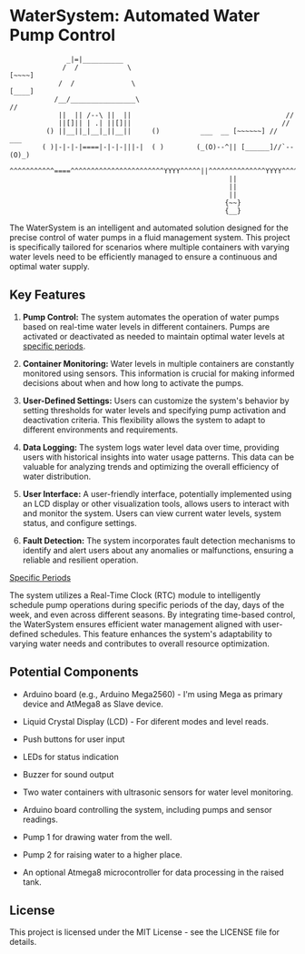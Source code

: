 # WaterSystem: Automated Water Pump Control

```
              _|=|__________
             /  /            \                                       [~~~~]
            /  /              \                                      [____]
           /__/________________\                                     //
            ||  || /--\ ||  ||                                      //
            ||[]|| | .| ||[]||                                     //
         () ||__||_|__|_||__||     ()          ___  __ [~~~~~~] //   ___
        ( )|-|-|-|====|-|-|-|||-|  ( ) 	      (_(O)--^|| [______]//`--(O)_)
       ^^^^^^^^^^^====^^^^^^^^^^^^^^^^^^^^^^^YYYY^^^^^||^^^^^^^^^^^^^^YYYY^^^^^^/
                                                      ||
                                                      ||
                                                      ||
                                                     {~~}
                                                     {__}
```

The WaterSystem is an intelligent and automated solution designed for the precise control of water pumps in a fluid management 
system. This project is specifically tailored for scenarios where multiple containers with varying water levels need to be 
efficiently managed to ensure a continuous and optimal water supply.

## Key Features

1. **Pump Control:** The system automates the operation of water pumps based on real-time water levels in different containers. 
Pumps are activated or deactivated as needed to maintain optimal water levels at [specific periods](#specific-periods).

2. **Container Monitoring:** Water levels in multiple containers are constantly monitored using sensors. This information is crucial 
for making informed decisions about when and how long to activate the pumps.

3. **User-Defined Settings:** Users can customize the system's behavior by setting thresholds for water levels and specifying pump 
activation and deactivation criteria. This flexibility allows the system to adapt to different environments and requirements.

4. **Data Logging:** The system logs water level data over time, providing users with historical insights into water usage patterns. 
This data can be valuable for analyzing trends and optimizing the overall efficiency of water distribution.

5. **User Interface:** A user-friendly interface, potentially implemented using an LCD display or other visualization tools, allows 
users to interact with and monitor the system. Users can view current water levels, system status, and configure settings.

6. **Fault Detection:** The system incorporates fault detection mechanisms to identify and alert users about any anomalies or 
malfunctions, ensuring a reliable and resilient operation.

<a name="specific-periods"></a> <ins>Specific Periods</ins>

The system utilizes a Real-Time Clock (RTC) module to intelligently schedule pump operations during specific periods of the day, 
days of the week, and even across different seasons. By integrating time-based control, the WaterSystem ensures efficient water 
management aligned with user-defined schedules. This feature enhances the system's adaptability to varying water needs and 
contributes to overall resource optimization.


## Potential Components

* Arduino board (e.g., Arduino Mega2560) - I'm using Mega as primary device and AtMega8 as Slave device.
* Liquid Crystal Display (LCD) - For diferent modes and level reads.
* Push buttons for user input
* LEDs for status indication 
* Buzzer for sound output

* Two water containers with ultrasonic sensors for water level monitoring.
* Arduino board controlling the system, including pumps and sensor readings.
* Pump 1 for drawing water from the well.
* Pump 2 for raising water to a higher place.
* An optional Atmega8 microcontroller for data processing in the raised tank.


## License
This project is licensed under the MIT License - see the LICENSE file for details.

